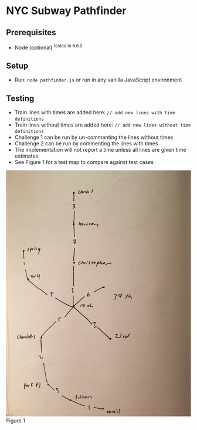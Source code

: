 # NYC Subway Pathfinder #

## Prerequisites ##
- Node (optional) <sup>tested in 6.6.0</sup>

## Setup ##
- Run: ```node pathfinder.js``` or run in any vanilla JavaScript environment

## Testing ##
- Train lines with times are added here: ```// add new lines with time definitions```
- Train lines without times are added here: ```// add new lines without time definitions```
- Challenge 1 can be run by un-commenting the lines without times
- Challenge 2 can be run by commenting the lines with times
- The implementation will not report a time unless all lines are given time estimates
- See Figure 1 for a test map to compare against test cases 

![Map](/map.jpg)
Figure 1
